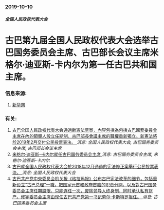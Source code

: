 ### [2019-10-10](/news/2019/10/10/index.md)

##### 全国人民政权代表大会
# 古巴第九届全国人民政权代表大会选举古巴国务委员会主席、古巴部长会议主席米格尔·迪亚斯-卡内尔为第一任古巴共和国主席。 




### 信息来源:

1. [新华网](http://www.xinhuanet.com/2019-10/11/c_1125089222.htm)

### 有关:

1. [古巴全国人民政权代表大会通過新憲法草案，內容包括為包括古巴國務委員會主席在內的領導人設立任期制，古巴部長會議主席的職權重新獨立。新憲法將於2019年2月交付公民投票表決。 ](/news/2018/12/22/古巴全国人民政权代表大会通過新憲法草案-內容包括為包括古巴國務委員會主席在內的領導人設立任期制-古巴部長會議主席的職權重.md) _消息: 全国人民政权代表大会, 古巴国务委员会主席, 古巴部长会议主席_
2. [米格尔·迪亚斯-卡内尔就任古巴国务委员会主席 ](/news/2018/04/19/米格尔-迪亚斯-卡内尔就任古巴国务委员会主席.md) _消息: 古巴国务委员会主席, 米格尔·迪亚斯-卡内尔_
3. [古巴就全国人民政权代表大会於2018年12月通過的宪法修正案舉行公民投票表決。 ](/news/2019/02/24/古巴就全国人民政权代表大会於2018年12月通過的宪法修正案舉行公民投票表決.md) _消息: 全国人民政权代表大会_
4. [古巴共产党中央委员会机关报《格拉玛报》公布古巴宪法改革的细节，包括重新设立“古巴总理”一職，把国家元首和政府首脑的职责分開，以及對古巴国务委员会主席任期設限，只能连任一次，废除领导人终身制，同时承认私有财产。修宪委员会主席由现任古巴共产党第一书记劳尔·卡斯特罗担任。 ](/news/2018/07/14/古巴共产党中央委员会机关报-格拉玛报-公布古巴宪法改革的细节-包括重新设立-古巴总理-一職-把国家元首和政府首脑的职责分.md) _消息: 古巴国务委员会主席_

